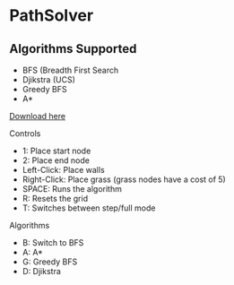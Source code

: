 # PathSolver

## Algorithms Supported
- BFS (Breadth First Search
- Djikstra (UCS)
- Greedy BFS
- A*

[Download here](https://github.com/Scif99/PathSolver/releases/tag/v1.0 "Download")


Controls
- 1: Place start node
- 2: Place end node
- Left-Click: Place walls
- Right-Click: Place grass (grass nodes have a cost of 5) 
- SPACE: Runs the algorithm
- R: Resets the grid
- T: Switches between step/full mode

Algorithms
- B: Switch to BFS
- A: A*
- G: Greedy BFS
- D: Djikstra
